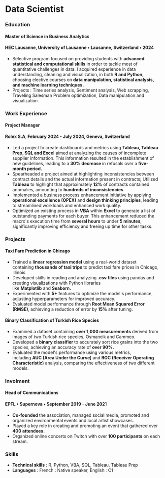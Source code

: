 # Data Scientist

### Education
#### Master of Science in Business Analytics
#### HEC Lausanne, University of Lausanne • Lausanne, Switzerland • 2024
- Selective program focused on providing students with **advanced statistical and computational skills** in order to tackle most of quantitative challenges in data. I acquired experience in data
understanding, cleaning and visualization, in both **R and Python**, choosing elective courses on **data manipulation, statistical analysis, and machine learning techniques.**
- Projects : Time series analysis, Sentiment analysis, Web scrapping, Traveling Salesman Problem optimization, Data manipulation and visualization.

### Work Experience
#### Project Manager

#### Rolex S.A, February 2024 - July 2024, Geneva, Switzerland

- Led a project to create dashboards and metrics using **Tableau, Tableau Prep, SQL and Excel** aimed at analyzing the causes of incomplete supplier information. This information resulted in the establishment of new guidelines, leading to a **30% decrease** in refusals over a **five-month period.**
- Spearheaded a project aimed at highlighting inconsistencies between contract details and the actual information present in contracts; Utilized **Tableau** to highlight that approximately **12%** of contracts contained anomalies, amounting to **hundreds of inconsistencies.** 
- Implemented a business process enhancement initiative by applying **operational excellence (OPEX)** and **design thinking principles**, leading to streamlined workloads and enhanced work quality.
- Optimized an existing process in **VBA** within **Excel** to generate a list of outstanding payments for each buyer. This enhancement reduced the macro's execution time from **several hours** to under **5 minutes**, significantly improving efficiency and freeing up time for other tasks.

### Projects
#### Taxi Fare Prediction in Chicago
- Trained a **linear regression model** using a real-world dataset containing **thousands of taxi trips** to predict taxi fare prices in Chicago, Illinois.
- Developed skills in reading and analyzing **.csv files** using pandas and creating visualizations with Python libraries like **Matplotlib** and **Seaborn.**
- Experimented with **5+** features to optimize the model's performance, adjusting hyperparameters for improved accuracy.
- Evaluated model performance through **Root Mean Squared Error (RMSE)**, achieving a reduction of error by **15%** after tuning.

#### Binary Classification of Turkish Rice Species
- Examined a dataset containing **over 1,000 measurements** derived from images of two Turkish rice species, Osmancik and Cammeo.
- Developed a **binary classifier** to accurately sort rice grains into the two species, achieving an accuracy rate of **over 90%.**
- Evaluated the model's performance using various metrics, including **AUC (Area Under the Curve)** and **ROC (Receiver Operating Characteristic)** analysis, comparing the effectiveness of two different models.


### Involment
#### Head of Communications

#### EPFL • Supernova • September 2019 - June 2021

- **Co-founded** the association, managed social media, promoted and organized environmental events and local artist showcases.
- Played a key role in creating and promoting an event that gathered over **400 attendees.**
- Organized online concerts on Twitch with over **100 participants** on each stream.

### Skills
- **Technical skills** : R, Python, VBA, SQL, Tableau, Tableau Prep  
- **Languages** : French : Native speaker, English : C1
